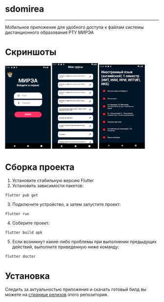 # sdomirea
___
Мобильное приложение для удобного доступа к файлам системы дистанционного образования РТУ МИРЭА

# Скриншоты
<p float="left">
  <img src="screens\img.png" width="150" />
  <img src="screens\img_1.png" width="150" />
  <img src="screens\img_2.png" width="150" />
</p>

# Сборка проекта
1. Установите стабильную версию Flutter
2. Установить зависимости пакетов:
```
flutter pub get
```
3. Подключите устройство, а затем запустите проект:
```
flutter run
```
4. Соберите проект:
```
flutter build apk
```
5. Если возникнут какие-либо проблемы при выполнении предыдущих действий, выполните приведенную ниже команду:
```
flutter doctor
```

# Установка
Следить за актуальностью приложения и скачать готовый билд вы можете на [странице релизов](https://github.com/Ninja-Official/rtu-mirea-mobile/releases) этого репозитория.